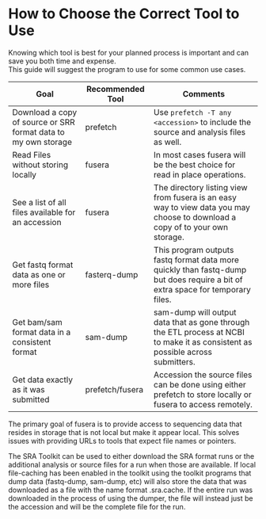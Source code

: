 # How to Choose the Correct Tool to Use

Knowing which tool is best for your planned process is important and can save you both time and expense.  
This guide will suggest the program to use for some common use cases.

Goal | Recommended Tool | Comments
--- | --- | ---
Download a copy of source or SRR format data to my own storage | prefetch | Use `prefetch -T any <accession>` to include the source and analysis files as well.
Read Files without storing locally | fusera | In most cases fusera will be the best choice for read in place operations.
See a list of all files available for an accession | fusera | The directory listing view from fusera is an easy way to view data you may choose to download a copy of to your own storage.
Get fastq format data as one or more files | fasterq-dump | This program outputs fastq format data more quickly than fastq-dump but does require a bit of extra space for temporary files.
Get bam/sam format data in a consistent format | sam-dump | sam-dump will output data that as gone through the ETL process at NCBI to make it as consistent as possible across submitters.
Get data exactly as it was submitted | prefetch/fusera | Accession the source files can be done using either prefetch to store locally or fusera to access remotely.

The primary goal of fusera is to provide access to sequencing data that resides in storage that is not local but make it appear local.  This solves issues with providing URLs to tools that expect file names or pointers.

The SRA Toolkit can be used to either download the SRA format runs or the additional analysis or source files for a run when those are available.  If local file-caching has been enabled in the toolkit using the toolkit programs that dump data (fastq-dump, sam-dump, etc) will also store the data that was downloaded as a file with the name format <accession>.sra.cache.  If the entire run was downloaded in the process of using the dumper, the file will instead just be the accession and will be the complete file for the run.
  
  
